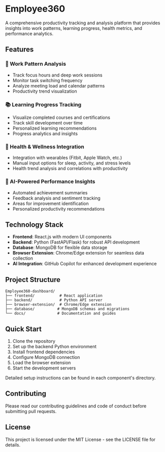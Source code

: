 # Employee360

A comprehensive productivity tracking and analysis platform that provides insights into work patterns, learning progress, health metrics, and performance analytics.

## Features

### 🎯 Work Pattern Analysis
- Track focus hours and deep work sessions
- Monitor task switching frequency
- Analyze meeting load and calendar patterns
- Productivity trend visualization

### 📚 Learning Progress Tracking
- Visualize completed courses and certifications
- Track skill development over time
- Personalized learning recommendations
- Progress analytics and insights

### 💪 Health & Wellness Integration
- Integration with wearables (Fitbit, Apple Watch, etc.)
- Manual input options for sleep, activity, and stress levels
- Health trend analysis and correlations with productivity

### 🤖 AI-Powered Performance Insights
- Automated achievement summaries
- Feedback analysis and sentiment tracking
- Areas for improvement identification
- Personalized productivity recommendations

## Technology Stack

- **Frontend**: React.js with modern UI components
- **Backend**: Python (FastAPI/Flask) for robust API development
- **Database**: MongoDB for flexible data storage
- **Browser Extension**: Chrome/Edge extension for seamless data collection
- **AI Integration**: GitHub Copilot for enhanced development experience

## Project Structure

```
Employee360-dashboard/
├── frontend/           # React application
├── backend/            # Python API server
├── browser-extension/  # Chrome/Edge extension
├── database/          # MongoDB schemas and migrations
└── docs/              # Documentation and guides
```

## Quick Start

1. Clone the repository
2. Set up the backend Python environment
3. Install frontend dependencies
4. Configure MongoDB connection
5. Load the browser extension
6. Start the development servers

Detailed setup instructions can be found in each component's directory.

## Contributing

Please read our contributing guidelines and code of conduct before submitting pull requests.

## License

This project is licensed under the MIT License - see the LICENSE file for details.